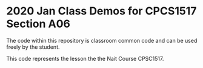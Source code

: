 # 2020 Jan Class Demos for CPCS1517 Section A06

The code within this repository is classroom common code and can be used freely
by the student.

This code represents the lesson the the Nait Course CPSC1517.
